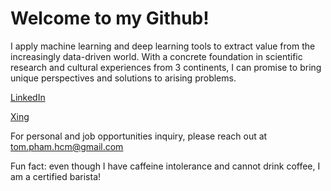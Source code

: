# Welcome to my Github!
I apply machine learning and deep learning tools to extract value from the increasingly data-driven world. With a concrete foundation in scientific research and cultural experiences from 3 continents, I can promise to bring unique perspectives and solutions to arising problems.

[LinkedIn](https://www.linkedin.com/in/tompham97/)

[Xing](https://www.xing.com/profile/Tom_Pham051412/cv)

For personal and job opportunities inquiry, please reach out at tom.pham.hcm@gmail.com

Fun fact: even though I have caffeine intolerance and cannot drink coffee, I am a certified barista!
<!---
hungpham15/hungpham15 is a ✨ special ✨ repository because its `README.md` (this file) appears on your GitHub profile.
You can click the Preview link to take a look at your changes.
--->
